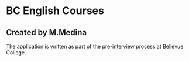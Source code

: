 # BC English Courses
## Created by M.Medina 

The application is written as part of the pre-interview process at Bellevue College.
